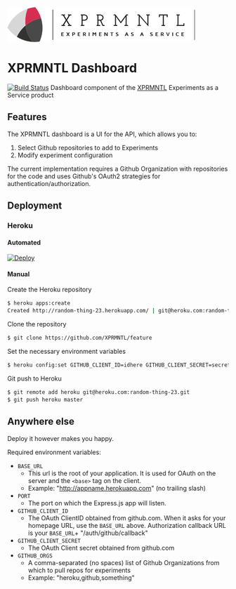 [![XPRMNTL](https://raw.githubusercontent.com/XPRMNTL/XPRMNTL.github.io/master/images/ghLogo.png)](https://github.com/XPRMNTL/XPRMNTL.github.io)
# XPRMNTL Dashboard
[![Build Status](https://travis-ci.org/XPRMNTL/feature.svg?branch=master)](https://travis-ci.org/XPRMNTL/feature)
Dashboard component of the [XPRMNTL](https://github.com/XPRMNTL/XPRMNTL.github.io) Experiments as a Service product

## Features
The XPRMNTL dashboard is a UI for the API, which allows you to:

1. Select Github repositories to add to Experiments
2. Modify experiment configuration

The current implementation requires a Github Organization with repositories for the code and uses Github's OAuth2 strategies for authentication/authorization.


## Deployment

### Heroku
#### Automated
[![Deploy](https://www.herokucdn.com/deploy/button.png)](https://heroku.com/deploy?template=https://github.com/XPRMNTL/feature/tree/master)
#### Manual
Create the Heroku repository

```sh
$ heroku apps:create
Created http://random-thing-23.herokuapp.com/ | git@heroku.com:random-thing-23.git
```


Clone the repository
```sh
$ git clone https://github.com/XPRMNTL/feature
```


Set the necessary environment variables
```sh
$ heroku config:set GITHUB_CLIENT_ID=idhere GITHUB_CLIENT_SECRET=secrethere GITHUB_ORGS=comma,separated,values BASE_URL=http://random-thing-23.herokuapp.com -a random-thing-23
```


Git push to Heroku
```sh
$ git remote add heroku git@heroku.com:random-thing-23.git
$ git push heroku master
```

## Anywhere else
Deploy it however makes you happy.

Required environment variables:

- `BASE_URL`
  - This url is the root of your application. It is used for OAuth on the server and the `<base>` tag on the client.
  - Example: "http://appname.herokuapp.com" (no trailing slash)
- `PORT`
  - The port on which the Express.js app will listen.
- `GITHUB_CLIENT_ID`
  - The OAuth ClientID obtained from github.com. When it asks for your homepage URL, use the `BASE_URL` above. Authorization callback URL is your `BASE_URL`+ "/auth/github/callback"
- `GITHUB_CLIENT_SECRET`
  - The OAuth Client secret obtained from github.com
- `GITHUB_ORGS`
  - A comma-separated (no spaces) list of Github Organizations from which to pull repos for experiments
  - Example: "heroku,github,something"
